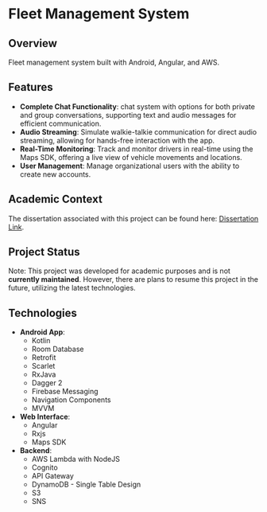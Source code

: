 # Fleet Management System

## Overview
Fleet management system built with Android, Angular, and AWS.

## Features
- **Complete Chat Functionality**: chat system with options for both private and group conversations, supporting text and audio messages for efficient communication.
- **Audio Streaming**: Simulate walkie-talkie communication for direct audio streaming, allowing for hands-free interaction with the app.
- **Real-Time Monitoring**: Track and monitor drivers in real-time using the Maps SDK, offering a live view of vehicle movements and locations.
- **User Management**: Manage organizational users with the ability to create new accounts.

## Academic Context
The dissertation associated with this project can be found here: [Dissertation Link](https://repositorio.utfpr.edu.br/jspui/bitstream/1/26456/1/sistemageolocalizacaoservicostransporte.pdf).

## Project Status
Note: This project was developed for academic purposes and is not **currently maintained**. However, there are plans to resume this project in the future, utilizing the latest technologies.

## Technologies
- **Android App**:
  - Kotlin
  - Room Database
  - Retrofit
  - Scarlet
  - RxJava
  - Dagger 2
  - Firebase Messaging
  - Navigation Components
  - MVVM
- **Web Interface**: 
  - Angular
  - Rxjs
  - Maps SDK
- **Backend**:
  - AWS Lambda with NodeJS
  - Cognito
  - API Gateway
  - DynamoDB - Single Table Design
  - S3
  - SNS
